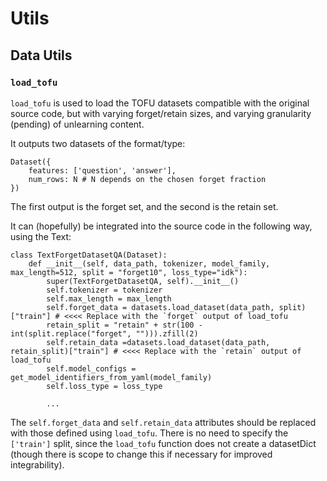 # Utils
## Data Utils
### `load_tofu`
 `load_tofu` is used to load the TOFU datasets compatible with the original source code, but with varying forget/retain sizes, and varying granularity (pending) of unlearning content.

 It outputs two datasets of the format/type:

    Dataset({
        features: ['question', 'answer'],
        num_rows: N # N depends on the chosen forget fraction
    })

The first output is the forget set, and the second is the retain set.

It can (hopefully) be integrated into the source code in the following way, using the Text:

    class TextForgetDatasetQA(Dataset):
        def __init__(self, data_path, tokenizer, model_family,  max_length=512, split = "forget10", loss_type="idk"):
            super(TextForgetDatasetQA, self).__init__()
            self.tokenizer = tokenizer
            self.max_length = max_length
            self.forget_data = datasets.load_dataset(data_path, split)["train"] # <<<< Replace with the `forget` output of load_tofu
            retain_split = "retain" + str(100 - int(split.replace("forget", ""))).zfill(2)
            self.retain_data =datasets.load_dataset(data_path, retain_split)["train"] # <<<< Replace with the `retain` output of load_tofu
            self.model_configs = get_model_identifiers_from_yaml(model_family)
            self.loss_type = loss_type

            ...

The `self.forget_data` and `self.retain_data` attributes should be replaced with those defined using `load_tofu`. There is no need to specify the `['train']` split, since the `load_tofu` function does not create a datasetDict (though there is scope to change this if necessary for improved integrability).
